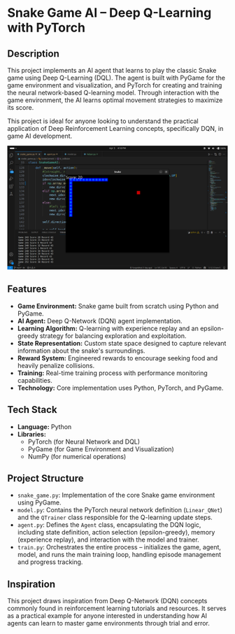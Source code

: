 # Snake Game AI – Deep Q-Learning with PyTorch

## Description

This project implements an AI agent that learns to play the classic Snake game using Deep Q-Learning (DQL). The agent is built with PyGame for the game environment and visualization, and PyTorch for creating and training the neural network-based Q-learning model. Through interaction with the game environment, the AI learns optimal movement strategies to maximize its score.

This project is ideal for anyone looking to understand the practical application of Deep Reinforcement Learning concepts, specifically DQN, in game AI development.

<img src="snake_ss.png">

## Features

-   **Game Environment:** Snake game built from scratch using Python and PyGame.
-   **AI Agent:** Deep Q-Network (DQN) agent implementation.
-   **Learning Algorithm:** Q-learning with experience replay and an epsilon-greedy strategy for balancing exploration and exploitation.
-   **State Representation:** Custom state space designed to capture relevant information about the snake's surroundings.
-   **Reward System:** Engineered rewards to encourage seeking food and heavily penalize collisions.
-   **Training:** Real-time training process with performance monitoring capabilities.
-   **Technology:** Core implementation uses Python, PyTorch, and PyGame.

## Tech Stack

-   **Language:** Python
-   **Libraries:**
    -   PyTorch (for Neural Network and DQL)
    -   PyGame (for Game Environment and Visualization)
    -   NumPy (for numerical operations)

## Project Structure

* `snake_game.py`: Implementation of the core Snake game environment using PyGame.
* `model.py`: Contains the PyTorch neural network definition (`Linear_QNet`) and the `QTrainer` class responsible for the Q-learning update steps.
* `agent.py`: Defines the `Agent` class, encapsulating the DQN logic, including state definition, action selection (epsilon-greedy), memory (experience replay), and                    interaction with the model and trainer.
* `train.py`: Orchestrates the entire process – initializes the game, agent, model, and runs the main training loop, handling episode management and progress tracking.

## Inspiration

This project draws inspiration from Deep Q-Network (DQN) concepts commonly found in reinforcement learning tutorials and resources. It serves as a practical example for anyone interested in understanding how AI agents can learn to master game environments through trial and error.
